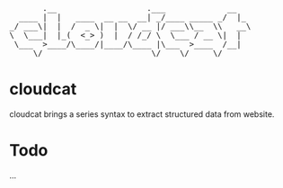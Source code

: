 <pre>
       .__                   .___             __   
  ____ |  |   ____  __ __  __| _/____ _____ _/  |_ 
_/ ___\|  |  /  _ \|  |  \/ __ |/ ___\\__  \\   __\
\  \___|  |_(  <_> )  |  / /_/ \  \___ / __ \|  |  
 \___  >____/\____/|____/\____ |\___  >____  /__|  
     \/                       \/    \/     \/   
</pre>

# cloudcat
cloudcat brings a series syntax to extract structured data from website.

# Todo
...